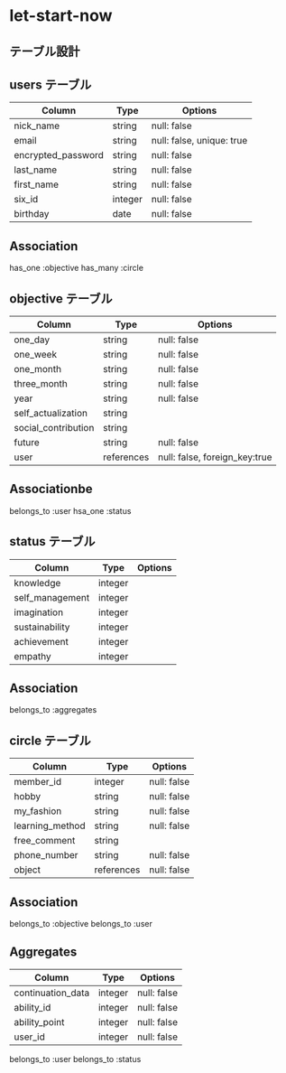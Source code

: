 # let-start-now

## テーブル設計


## users テーブル


| Column              | Type   | Options                     |
| ------------------- | ------ | ----------------------------|
| nick_name           | string | null: false                 | 
| email               | string | null: false, unique: true   | 
| encrypted_password  | string | null: false                 | 
| last_name           | string | null: false                 |
| first_name          | string | null: false                 |
| six_id              | integer| null: false                 | 
| birthday            | date   | null: false                 |


##  Association


has_one   :objective 
has_many   :circle


##  objective テーブル


| Column              | Type       | Options                        |
| ------------------- | ---------- | ------------------------------ |
| one_day             | string     | null: false                    | 
| one_week            | string     | null: false                    |
| one_month           | string     | null: false                    | 
| three_month         | string     | null: false                    |
| year                | string     | null: false                    | 
| self_actualization  | string     |                     |
| social_contribution | string     |                     |
| future              | string     | null: false                    |
| user                | references | null: false, foreign_key:true  |


##  Associationbe

belongs_to :user
hsa_one    :status


##  status  テーブル


| Column          | Type        | Options             |
| --------------- | ----------- | ------------------- |
| knowledge       |  integer    |                     |
| self_management |  integer    |                     |
| imagination     |  integer    |                     |
| sustainability  |  integer    |                     |
| achievement     |  integer    |                     |
| empathy         |  integer    |                     |

##  Association

belongs_to :aggregates



##  circle テーブル


| Column          | Type        | Options                        |
| --------------- | ----------- | ------------------------------ |
| member_id       | integer     | null: false                    | 
| hobby           | string      | null: false                    | 
| my_fashion      | string      | null: false                    | 
| learning_method | string      | null: false                    | 
| free_comment    | string      |                                |
| phone_number    | string      | null: false                    |
| object          | references  | null: false                    |

##  Association

belongs_to :objective
belongs_to :user


## Aggregates

| Column            | Type        | Options                        |
| ---------------   | ----------- | ------------------------------ |
| continuation_data |  integer    | null: false                    |
| ability_id        |  integer    | null: false                    |
| ability_point     |  integer    | null: false                    |
| user_id           |  integer    | null: false                    |

 belongs_to :user
 belongs_to :status